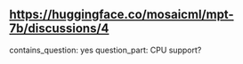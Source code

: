 ## https://huggingface.co/mosaicml/mpt-7b/discussions/4

contains_question: yes
question_part: CPU support?